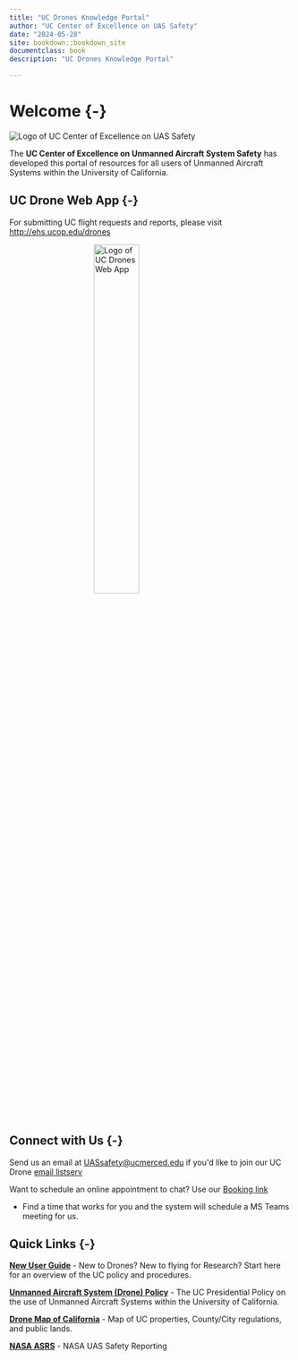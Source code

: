 ```yaml
--- 
title: "UC Drones Knowledge Portal"
author: "UC Center of Excellence on UAS Safety"
date: "2024-05-28"
site: bookdown::bookdown_site
documentclass: book
description: "UC Drones Knowledge Portal"

---
```


# Welcome {-}
<img src="images/COE_logo.png" alt="Logo of UC Center of Excellence on UAS Safety" style="display: block; margin: auto;" />

The **UC Center of Excellence on Unmanned Aircraft System Safety** has developed this portal of resources for all users of Unmanned Aircraft Systems within the University of California.

## UC Drone Web App {-}
For submitting UC flight requests and reports, please visit http://ehs.ucop.edu/drones

<img src="images/drone-flight.jpg" alt="Logo of UC Drones Web App" width="40%" style="display: block; margin: auto;" />

## Connect with Us {-}
Send us an email at UASsafety@ucmerced.edu if you'd like to join our UC Drone [email listserv](mailto:uassafety@ucmerced.edu?subject=UC%20Drone%20Listserv%20Request&body=Please%20sign%20me%20up%20for%20the%20UC%20Drone%20listserv) 

Want to schedule an online appointment to chat?  Use our [Booking link](https://outlook.office365.com/owa/calendar/UCCenterofExcellenceonUASSafety@merced.onmicrosoft.com/bookings/)

- Find a time that works for you and the system will schedule a MS Teams meeting for us.

## Quick Links {-}

**[New User Guide](https://ucdrones.github.io/New_User_Guide/)** - New to Drones? New to flying for Research? Start here for an overview of the UC policy and procedures.

**[Unmanned Aircraft System (Drone) Policy](https://policy.ucop.edu/doc/3500671/Drone)** - The UC Presidential Policy on the use of Unmanned Aircraft Systems within the University of California.

**[Drone Map of California](https://ucdrones.github.io/map)** -  Map of UC properties, County/City regulations, and public lands.

**[NASA ASRS](https://asrs.arc.nasa.gov/uassafety.html)** - NASA UAS Safety Reporting

<!--#212529-->
